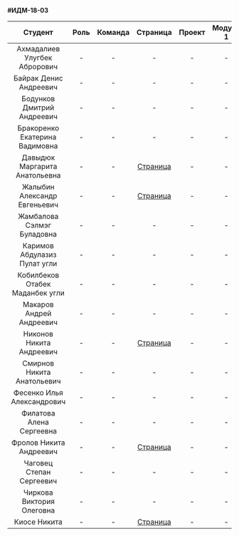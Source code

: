 **#ИДМ-18-03**

| Студент | Роль | Команда | Страница | Проект | Модуль 1 | Модуль 2 |
| :---:   | :-:  |   :-:   |   :-:    |  :-:   |    :-:   |   :-:    |
| Ахмадалиев	Улугбек	Аброрович | -  | - | - | - | - | - |
| Байрак	Денис	Андреевич | -  | - | - | - | - | - |
| Бодунков	Дмитрий	Андреевич | -  | - | - | - | - | - |
| Бракоренко	Екатерина	Вадимовна | -  | - | - | - | - | - |
| Давыдюк	Маргарита	Анатольевна | -  | - | [Страница](https://github.com/Akema8) | - | - | - |
| Жалыбин	Александр	Евгеньевич | -  | - | [Страница](https://ejichek.github.io) | - | - | - |
| Жамбалова	Сэлмэг	Буладовна | -  | - | - | - | - | - |
| Каримов	Абдулазиз	Пулат угли | -  | - | - | - | - | - |
| Кобилбеков	Отабек	Маданбек угли | -  | - | - | - | - | - |
| Макаров	Андрей	Андреевич | -  | - | - | - | - | - |
| Никонов	Никита	Андреевич | -  | - | [Страница](https://niksn13.github.io) | - | - | - |
| Смирнов	Никита	Анатольевич | -  | - | - | - | - | - |
| Фесенко	Илья	Александрович | -  | - | - | - | - | - |
| Филатова	Алена	Сергеевна | -  | - | - | - | - | - |
| Фролов	Никита	Андреевич | -  | - | [Страница](https://github.com/Frolich97) | - | - | - |
| Чаговец	Степан	Сергеевич | -  | - | - | - | - | - |
| Чиркова	Виктория	Олеговна | -  | - | - | - | - | - |
| Киосе	Никита | -  | - | [Страница](https://github.com/crotopus) | - | - | - |
